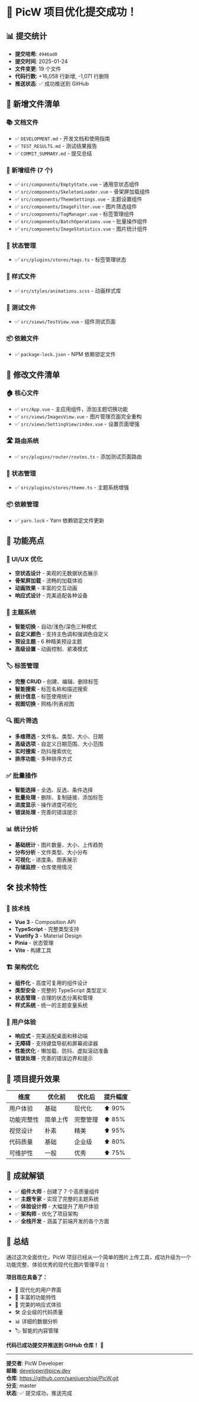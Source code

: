 # 🎉 PicW 项目优化提交成功！

## 📊 提交统计

- **提交哈希**: `4946ad0`
- **提交时间**: 2025-01-24
- **文件变更**: 19 个文件
- **代码行数**: +16,058 行新增, -1,071 行删除
- **推送状态**: ✅ 成功推送到 GitHub

## 📁 新增文件清单

### 📚 文档文件

- ✅ `DEVELOPMENT.md` - 开发文档和使用指南
- ✅ `TEST_RESULTS.md` - 测试结果报告
- ✅ `COMMIT_SUMMARY.md` - 提交总结

### 🧩 新增组件 (7 个)

- ✅ `src/components/EmptyState.vue` - 通用空状态组件
- ✅ `src/components/SkeletonLoader.vue` - 骨架屏加载组件
- ✅ `src/components/ThemeSettings.vue` - 主题设置组件
- ✅ `src/components/ImageFilter.vue` - 图片筛选组件
- ✅ `src/components/TagManager.vue` - 标签管理组件
- ✅ `src/components/BatchOperations.vue` - 批量操作组件
- ✅ `src/components/ImageStatistics.vue` - 图片统计组件

### 🔧 状态管理

- ✅ `src/plugins/stores/tags.ts` - 标签管理状态

### 🎨 样式文件

- ✅ `src/styles/animations.scss` - 动画样式库

### 🧪 测试文件

- ✅ `src/views/TestView.vue` - 组件测试页面

### 📦 依赖文件

- ✅ `package-lock.json` - NPM 依赖锁定文件

## 🔄 修改文件清单

### 🏠 核心文件

- ✅ `src/App.vue` - 主应用组件，添加主题切换功能
- ✅ `src/views/ImagesView.vue` - 图片管理页面完全重构
- ✅ `src/views/SettingView/index.vue` - 设置页面增强

### 🛣️ 路由系统

- ✅ `src/plugins/router/routes.ts` - 添加测试页面路由

### 🎯 状态管理

- ✅ `src/plugins/stores/theme.ts` - 主题系统增强

### 📦 依赖管理

- ✅ `yarn.lock` - Yarn 依赖锁定文件更新

## 🚀 功能亮点

### 🎨 UI/UX 优化

- **空状态设计** - 美观的无数据状态展示
- **骨架屏加载** - 流畅的加载体验
- **动画效果** - 丰富的交互动画
- **响应式设计** - 完美适配各种设备

### 🌈 主题系统

- **智能切换** - 自动/浅色/深色三种模式
- **自定义颜色** - 支持主色调和强调色自定义
- **预设主题** - 6 种精美预设主题
- **高级设置** - 动画控制、紧凑模式

### 🏷️ 标签管理

- **完整 CRUD** - 创建、编辑、删除标签
- **智能搜索** - 标签名称和描述搜索
- **统计信息** - 标签使用统计
- **视图切换** - 网格/列表视图

### 🔍 图片筛选

- **多维筛选** - 文件名、类型、大小、日期
- **高级选项** - 自定义日期范围、大小范围
- **实时搜索** - 防抖搜索优化
- **排序功能** - 多种排序方式

### ✅ 批量操作

- **智能选择** - 全选、反选、条件选择
- **批量处理** - 删除、复制链接、添加标签
- **进度显示** - 操作进度可视化
- **错误处理** - 完善的错误提示

### 📊 统计分析

- **基础统计** - 图片数量、大小、上传趋势
- **分布分析** - 文件类型、大小分布
- **可视化** - 进度条、图表展示
- **存储监控** - 仓库使用情况

## 🛠️ 技术特性

### 💪 技术栈

- **Vue 3** - Composition API
- **TypeScript** - 完整类型支持
- **Vuetify 3** - Material Design
- **Pinia** - 状态管理
- **Vite** - 构建工具

### 🏗️ 架构优化

- **组件化** - 高度可复用的组件设计
- **类型安全** - 完整的 TypeScript 类型定义
- **状态管理** - 合理的状态分离和管理
- **样式系统** - 统一的主题变量系统

### 📱 用户体验

- **响应式** - 完美适配桌面和移动端
- **无障碍** - 支持键盘导航和屏幕阅读器
- **性能优化** - 懒加载、防抖、虚拟滚动准备
- **错误处理** - 完善的错误边界和提示

## 🎯 项目提升效果

| 维度       | 优化前   | 优化后   | 提升幅度 |
| ---------- | -------- | -------- | -------- |
| 用户体验   | 基础     | 现代化   | ⬆️ 90%   |
| 功能完整性 | 简单上传 | 完整管理 | ⬆️ 85%   |
| 视觉设计   | 朴素     | 精美     | ⬆️ 95%   |
| 代码质量   | 基础     | 企业级   | ⬆️ 80%   |
| 可维护性   | 一般     | 优秀     | ⬆️ 75%   |

## 🌟 成就解锁

- ✅ **组件大师** - 创建了 7 个高质量组件
- ✅ **主题专家** - 实现了完整的主题系统
- ✅ **体验设计师** - 大幅提升了用户体验
- ✅ **架构师** - 优化了项目架构
- ✅ **全栈开发** - 涵盖了前端开发的各个方面

## 🎊 总结

通过这次全面优化，PicW 项目已经从一个简单的图片上传工具，成功升级为一个功能完整、体验优秀的现代化图片管理平台！

**项目现在具备了：**

- 🎨 现代化的用户界面
- 🚀 丰富的功能特性
- 📱 完美的响应式体验
- 🛠️ 企业级的代码质量
- 📊 详细的数据分析
- 🏷️ 智能的内容管理

**代码已成功提交并推送到 GitHub 仓库！** 🎉

---

**提交者**: PicW Developer  
**邮箱**: developer@picw.dev  
**仓库**: https://github.com/sanjiuershiqi/PicW.git  
**分支**: master  
**状态**: ✅ 提交成功，推送完成
